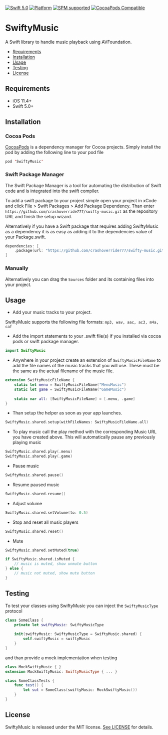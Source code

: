 [![Swift 5.0](https://img.shields.io/badge/swift-5.0-ED523F.svg?style=flat)](https://swift.org/download/)
[![Platform](https://img.shields.io/cocoapods/p/SwiftyMusic.svg?style=flat)]()
[![SPM supported](https://img.shields.io/badge/SPM-supported-DE5C43.svg?style=flat)](https://swift.org/package-manager)
[![CocoaPods Compatible](https://img.shields.io/cocoapods/v/SwiftyMusic.svg)](https://img.shields.io/cocoapods/v/SwiftyMusic.svg)

# SwiftyMusic

A Swift library to handle music playback using AVFoundation.

- [Requirements](#requirements)
- [Installation](#installation)
- [Usage](#usage)
- [Testing](#testing)
- [License](#license)

## Requirements

- iOS 11.4+
- Swift 5.0+

## Installation

### Cocoa Pods

[CocoaPods](https://developers.google.com/admob/ios/quick-start#streamlined_using_cocoapods) is a dependency manager for Cocoa projects. Simply install the pod by adding the following line to your pod file


```swift
pod 'SwiftyMusic'
```

### Swift Package Manager

The Swift Package Manager is a tool for automating the distribution of Swift code and is integrated into the swift compiler.

To add a swift package to your project simple open your project in xCode and click File > Swift Packages > Add Package Dependency.
Than enter `https://github.com/crashoverride777/swifty-music.git` as the repository URL and finish the setup wizard.

Alternatively if you have a Swift package that requires adding SwiftyMusic as a dependency it is as easy as adding it to the dependencies value of your Package.swift.
```swift
dependencies: [
    .package(url: "https://github.com/crashoverride777/swifty-music.git", from: "4.4.0")
]
```

### Manually 

Alternatively you can drag the `Sources` folder and its containing files into your project.

## Usage

- Add your music tracks to your project. 

SwiftyMusic supports the following file formats: `mp3, wav, aac, ac3, m4a, caf`

- Add the import statements to your .swift file(s) if you installed via cocoa pods or swift package manager.

```swift
import SwiftyMusic 
```

- Anywhere in your project create an extension of `SwiftyMusicFileName` to add the file names of the music tracks that you will use. These must be the same as the actual filename of the music file.

```swift
extension SwiftyMusicFileName {
    static let menu = SwiftyMusicFileName("MenuMusic")
    static let game = SwiftyMusicFileName("GameMusic")
    
    static var all: [SwiftyMusicFileName] = [.menu, .game]
}
```

- Than setup the helper as soon as your app launches. 

```swift
SwiftyMusic.shared.setup(withFileNames: SwiftyMusicFileName.all)
```

- To play music call the play method with the corresponding Music URL you have created above. This will automatically pause any previously playing music
```swift
SwiftyMusic.shared.play(.menu)
SwiftyMusic.shared.play(.game)
```

- Pause music
```swift
SwiftyMusic.shared.pause()
```

- Resume paused music
```swift
SwiftyMusic.shared.resume()
```

- Adjust volume
```swift
SwiftyMusic.shared.setVolume(to: 0.5)
```

- Stop and reset all music players
```swift
SwiftyMusic.shared.reset()
```

- Mute
```swift
SwiftyMusic.shared.setMuted(true)

if SwiftyMusic.shared.isMuted {
    // music is muted, show unmute button
} else {
    // music not muted, show mute button
}
```

## Testing

To test your classes using SwiftyMusic you can inject the `SwiftyMusicType` protocol

```swift
class SomeClass {
    private let swiftyMusic: SwiftyMusicType
    
    init(swiftyMusic: SwiftyMusicType = SwiftyMusic.shared) {
        self.swiftyMusic = swiftyMusic
    }
}
```

and than provide a mock implementation when testing

```swift
class MockSwiftyMusic { }
extension MockSwiftyMusic: SwiftyMusicType { ... }

class SomeClassTests {
    func test() {
        let sut = SomeClass(swiftyMusic: MockSwiftyMusic())
    }
}
```

## License

SwiftyMusic is released under the MIT license. [See LICENSE](https://github.com/crashoverride777/swifty-music/blob/master/LICENSE) for details.

